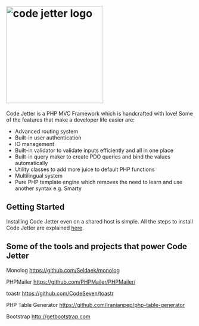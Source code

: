 # <img src='http://codejetter.com/images/logo.png' width='260' alt='code jetter logo'>
Code Jetter is a PHP MVC Framework which is handcrafted with love! Some of the features that make a developer life easier are:
- Advanced routing system
- Built-in user authentication
- IO management
- Built-in validator to validate inputs efficiently and all in one place
- Built-in query maker to create PDO queries and bind the values automatically
- Utility classes to add more juice to default PHP functions
- Multilingual system
- Pure PHP template engine which removes the need to learn and use another syntax e.g. Smarty 

## Getting Started
Installing Code Jetter even on a shared host is simple. All the steps to install Code Jetter are explained <a href='https://github.com/iranianpep/code-jetter/blob/master/docs/getting-started.md'>here</a>.

## Some of the tools and projects that power Code Jetter
Monolog
https://github.com/Seldaek/monolog

PHPMailer
https://github.com/PHPMailer/PHPMailer/

toastr
https://github.com/CodeSeven/toastr

PHP Table Generator
https://github.com/iranianpep/php-table-generator

Bootstrap
http://getbootstrap.com
